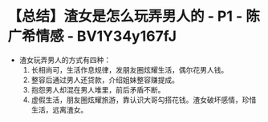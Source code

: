 # 【总结】渣女是怎么玩弄男人的 - P1 - 陈广希情感 - BV1Y34y167fJ

-   渣女玩弄男人的方式有四种：
    1.  长相尚可，生活作息规律，发朋友圈炫耀生活，偶尔花男人钱。
    2.  整容后通过男人还贷款，介绍姐妹整容赚提成。
    3.  抱怨男人却混在男人堆里，前后矛盾不断。
    4.  虚假生活，朋友圈炫耀旅游，靠认识大哥勾搭花钱。渣女破坏感情，珍惜生活，远离渣女。